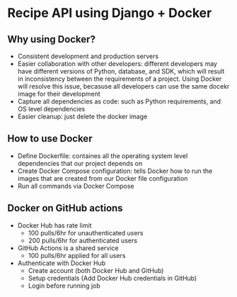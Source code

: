 # Recipe API using Django + Docker

## Why using Docker?

- Consistent development and production servers
- Easier collaboration with other developers: different developers may have different versions of Python, database, and SDK, which will result in inconsistency between the requirements of a project. Using Docker will resolve this issue, becasuse all developers can use the same docekr image for their development
- Capture all dependencies as code: such as Python requirements, and OS level dependencies
- Easier cleanup: just delete the docker image

## How to use Docker

- Define Dockerfile: containes all the operating system level dependencies that our project depends on
- Create Docker Compose configuration: tells Docker how to run the images that are created from our Docker file configuration
- Run all commands via Docker Compose

## Docker on GitHub actions

- Docker Hub has rate limit
    - 100 pulls/6hr for unauthenticated users
    - 200 pulls/6hr for authenticated users
- GitHub Actions is a shared service
    - 100 pulls/6hr applied for all users
- Authenticate with Docker Hub
    - Create account (both Docker Hub and GitHub)
    - Setup credentials (Add Docker Hub credentials in GitHub)
    - Login before running job